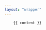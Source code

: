```yaml
---
layout: "wrapper"
---
```


<article id="Episode">

        {{ content }}

</article>
<footer>
</footer>